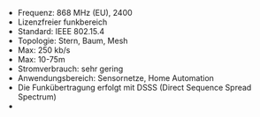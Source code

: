 - Frequenz: 868 MHz (EU), 2400
- Lizenzfreier funkbereich
- Standard: IEEE 802.15.4
- Topologie: Stern, Baum, Mesh
- Max: 250 kb/s
- Max: 10-75m
- Stromverbrauch: sehr gering
- Anwendungsbereich: Sensornetze, Home Automation
- Die Funkübertragung erfolgt mit DSSS (Direct Sequence Spread Spectrum)
-
